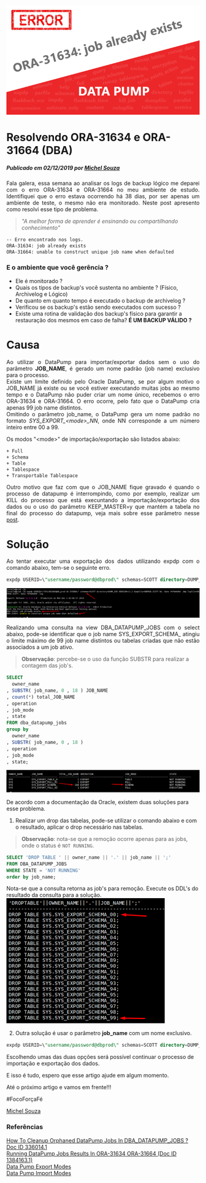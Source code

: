 ![](../img/ORA-31634.png)

# Resolvendo ORA-31634 e ORA-31664 (DBA)
##### Publicado em 02/12/2019 por [Michel Souza](https://www.linkedin.com/in/michel-ferreira-souza/)

<p style="text-align: justify">
Fala galera, essa semana ao analisar os logs de backup lógico me deparei com o erro ORA-31634 e ORA-31664 no meu ambiente de estudo. Identifiquei que o erro estava ocorrendo há 38 dias, por ser apenas um ambiente de teste, o mesmo não era monitorado. Neste post apresento como resolvi esse tipo de problema.
</p>

> *"A melhor forma de aprender é ensinando ou compartilhando conhecimento"*

``` 
-- Erro encontrado nos logs.
ORA-31634: job already exists  
ORA-31664: unable to construct unique job name when defaulted
```
### E o ambiente que você gerência ?
 + Ele é monitorado ?<br>
 + Quais os tipos de backup's você sustenta no ambiente ? (Físico, Archivelog e Lógico)<br>
 + De quanto em quanto tempo é executado o backup de archivelog ?<br>
 + Verificou se os backup's estão sendo executados com sucesso ?<br>
 + Existe uma rotina de validação dos backup's físico para garantir a restauração dos mesmos em caso de falha? **É UM BACKUP VÁLIDO ?**

# Causa
<p style="text-align: justify">
Ao utilizar o DataPump para importar/exportar dados sem o uso do parâmetro <font style='font-weight:bold;'>JOB_NAME</font>, é gerado um nome padrão (job name) exclusivo para o processo.  <br>
Existe um limite definido pelo Oracle DataPump, se por algum motivo o JOB_NAME já existe ou se você estiver executando muitas jobs ao mesmo tempo e o DataPump não puder criar um nome único, recebemos o erro ORA-31634 e ORA-31664. O erro ocorre, pelo fato que o DataPump cria apenas 99 job name distintos. <br>
Omitindo o parâmetro job_name, o DataPump gera um nome padrão no formato <i>SYS_EXPORT_&lt;mode&gt;_NN</i>, onde NN corresponde a um número inteiro entre 00 a 99. <br> 
</p>

Os modos "&lt;mode&gt;" de importação/exportação são listados abaixo:

    + Full
    + Schema
    + Table
    + Tablespace 
    + Transportable Tablespace
<p style="text-align: justify">
Outro motivo que faz com que o JOB_NAME fique gravado é quando o processo de datapump é interrompindo, como por exemplo, realizar um KILL do processo que está execuntando a importação/exportação dos dados ou o uso do parâmetro KEEP_MASTER=y que mantém a tabela no final do processo do datapump, veja mais sobre esse parâmetro nesse <a href="https://aprakash.wordpress.com/2011/08/17/keep_master-and-metrics-in-expdpimdp/">post</a>.
</p>


# Solução
<p style="text-align: justify">
Ao tentar executar uma exportação dos dados utilizando expdp com o comando abaixo, tem-se o seguinte erro.
</p>

```sql
expdp USERID=\"username/password@dbprod\" schemas=SCOTT directory=DUMP_DIR VERSION=11.2 dumpfile=DBPROD.SCOTT.%U.`date +%Y%m%d%H`.dmp logfile=DBPROD.SCOTT.`date +%Y%m%d%H`.log
```
![](../img/error-ORA-31634.png)


<p style="text-align: justify">
Realizando uma consulta na view DBA_DATAPUMP_JOBS com o select abaixo, pode-se identificar que o job name SYS_EXPORT_SCHEMA_ atingiu o limite máximo de 99 job name distintos ou tabelas criadas que não estão associados a um job ativo.
</p>

> **Observação**: percebe-se o uso da função SUBSTR para realizar a contagem das job's. 

```sql
SELECT 
  owner_name
, SUBSTR( job_name, 0 , 18 ) JOB_NAME
, count(*) total_JOB_NAME
, operation
, job_mode
, state
FROM dba_datapump_jobs
group by 
  owner_name
, SUBSTR( job_name, 0 , 18 )
, operation
, job_mode
, state;
```
![](../img/schema_100_jobs.png)

De acordo com a documentação da Oracle, existem duas soluções para esse problema.

1) Realizar um drop das tabelas, pode-se utilizar o comando abaixo e com o resultado, aplicar o drop necessário nas tabelas.
> **Observação**: nota-se que a remoção ocorre apenas para as jobs, onde o status é ```NOT RUNNING```. 
```sql
SELECT 'DROP TABLE ' || owner_name || '.' || job_name || ';' 
FROM DBA_DATAPUMP_JOBS 
WHERE STATE = 'NOT RUNNING' 
order by job_name; 
```
Nota-se que a consulta retorna as job's para remoção. Execute os DDL's do resultado da consulta para a solução.
![](../img/total_job_name_created.png)

2) Outra solução é usar o parâmetro **job_name** com um nome exclusivo.
```sql
expdp USERID=\"username/password@dbprod\" schemas=SCOTT directory=DUMP_DIR VERSION=11.2 job_name=seu_job_name_unico dumpfile=DBPROD.SCOTT.%U.`date +%Y%m%d%H`.dmp logfile=DBPROD.SCOTT.`date +%Y%m%d%H`.log
```
Escolhendo umas das duas opções será possível continuar o processo de importação e exportação dos dados.

E isso é tudo, espero que esse artigo ajude em algum momento. 

Até o próximo artigo e vamos em frente!!!

#FocoForçaFé

[Michel Souza](https://www.linkedin.com/in/michel-ferreira-souza/)


 ### Referências
[How To Cleanup Orphaned DataPump Jobs In DBA_DATAPUMP_JOBS ? Doc ID 336014.1](https://support.oracle.com/epmos/faces/DocumentDisplay?_afrLoop=75035782501065&id=336014.1&_afrWindowMode=0&_adf.ctrl-state=w6syc6onv_139) <br>
[Running DataPump Jobs Results In ORA-31634 ORA-31664 (Doc ID 1384163.1)](https://support.oracle.com/epmos/faces/DocumentDisplay?_afrLoop=75006867427654&id=1384163.1&displayIndex=1&_afrWindowMode=0&_adf.ctrl-state=w6syc6onv_73#SYMPTOM) <br>
[Data Pump Export Modes](https://docs.oracle.com/database/121/SUTIL/GUID-8E497131-6B9B-4CC8-AA50-35F480CAC2C4.htm#SUTIL826) <br>
[Data Pump Import Modes](https://docs.oracle.com/database/121/SUTIL/GUID-AAA85047-A8DD-4F21-9EA2-9363D290648D.htm)
